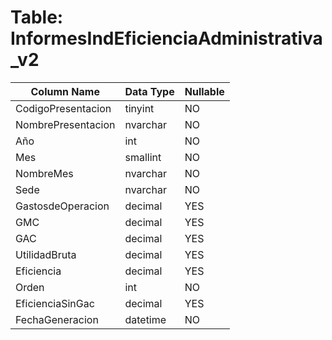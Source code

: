 # Table: InformesIndEficienciaAdministrativa_v2

| Column Name | Data Type | Nullable |
|-------------|-----------|----------|
| CodigoPresentacion | tinyint | NO |
| NombrePresentacion | nvarchar | NO |
| Año | int | NO |
| Mes | smallint | NO |
| NombreMes | nvarchar | NO |
| Sede | nvarchar | NO |
| GastosdeOperacion | decimal | YES |
| GMC | decimal | YES |
| GAC | decimal | YES |
| UtilidadBruta | decimal | YES |
| Eficiencia | decimal | YES |
| Orden | int | NO |
| EficienciaSinGac | decimal | YES |
| FechaGeneracion | datetime | NO |
